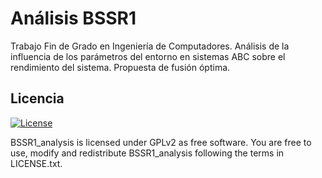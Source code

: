 # Análisis BSSR1

Trabajo Fin de Grado en Ingeniería de Computadores. Análisis de la influencia de los parámetros del entorno en sistemas ABC sobre el rendimiento del sistema. Propuesta de fusión óptima.

## Licencia

[![License](https://img.shields.io/github/license/elraro/EmailFinder.svg)](https://github.com/BSSR1_analysis/BSSR1_analysis/blob/master/LICENSE.txt)

BSSR1_analysis is licensed under GPLv2 as free software. You are free to use, modify and redistribute BSSR1_analysis following the terms in LICENSE.txt.

